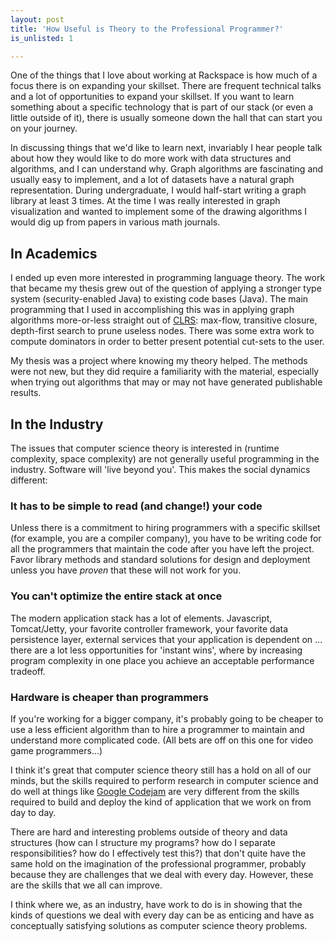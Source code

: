 ```yaml
---
layout: post
title: 'How Useful is Theory to the Professional Programmer?'
is_unlisted: 1

---
```


One of the things that I love about working at Rackspace is how much of a focus there is on expanding your skillset.  There are frequent technical talks and a lot of opportunities to expand your skillset.  If you want to learn something about a specific technology that is part of our stack (or even a little outside of it), there is usually someone down the hall that can start you on your journey.

In discussing things that we'd like to learn next, invariably I hear people talk about how they would like to do more work with data structures and algorithms, and I can understand why.  Graph algorithms are fascinating and usually easy to implement, and a lot of datasets have a natural graph representation.  During undergraduate, I would half-start writing a graph library at least 3 times.  At the time I was really interested in graph visualization and wanted to implement some of the drawing algorithms I would dig up from papers in various math journals.

## In Academics

I ended up even more interested in programming language theory.  The work that became my thesis grew out of the question of applying a stronger type system (security-enabled Java) to existing code bases (Java).  The main programming that I used in accomplishing this was in applying graph algorithms more-or-less straight out of [CLRS](http://www.amazon.com/Introduction-Algorithms-Second-Thomas-Cormen/dp/0262032937): max-flow, transitive closure, depth-first search to prune useless nodes.  There was some extra work to compute dominators in order to better present potential cut-sets to the user.

My thesis was a project where knowing my theory helped.  The methods were not new, but they did require a familiarity with the material, especially when trying out algorithms that may or may not have generated publishable results.

## In the Industry

The issues that computer science theory is interested in  (runtime complexity, space complexity) are not generally useful programming in the industry.  Software will 'live beyond you'.  This makes the social dynamics different:

### It has to be simple to read (and change!) your code

Unless there is a commitment to hiring programmers with a specific skillset (for example, you are a compiler company), you have to be writing code for all the programmers that maintain the code after you have left the project.  Favor library methods and standard solutions for design and deployment unless you have _proven_ that these will not work for you.

### You can't optimize the entire stack at once

The modern application stack has a lot of elements.  Javascript, Tomcat/Jetty, your favorite controller framework, your favorite data persistence layer, external services that your application is dependent on ... there are a lot less opportunities for 'instant wins', where by increasing program complexity in one place you achieve an acceptable performance tradeoff.

### Hardware is cheaper than programmers

If you're working for a bigger company, it's probably going to be cheaper to use a less efficient algorithm than to hire a programmer to maintain and understand more complicated code.  (All bets are off on this one for video game programmers...)

I think it's great that computer science theory still has a hold on all of our minds, but the skills required to perform research in computer science and do well at things like [Google Codejam](http://code.google.com/codejam/) are very different from the skills required to build and deploy the kind of application that we work on from day to day.

There are hard and interesting problems outside of theory and data structures (how can I structure my programs?  how do I separate responsibilities?  how do I effectively test this?) that don't quite have the same hold on the imagination of the professional programmer, probably because they are challenges that we deal with every day.  However, these are the skills that we all can improve.

I think where we, as an industry, have work to do is in showing that the kinds of questions we deal with every day can be as enticing and have as conceptually satisfying solutions as computer science theory problems.
